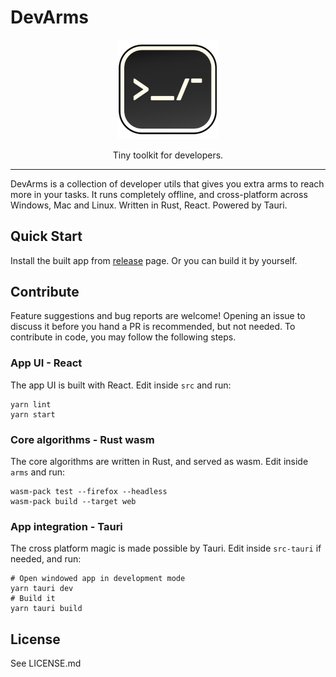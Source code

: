 # DevArms

<p align="center">
  <img width="160" src="docs/assets/DevArmsIcon.svg">
</p>
<p align="center">
Tiny toolkit for developers.
</p>

---

DevArms is a collection of developer utils that gives you extra arms to reach more in your tasks.
It runs completely offline, and cross-platform across Windows, Mac and Linux.
Written in Rust, React. Powered by Tauri.

## Quick Start

Install the built app from [release](https://github.com/qqhann/DevArms/releases) page.
Or you can build it by yourself.

## Contribute

Feature suggestions and bug reports are welcome!
Opening an issue to discuss it before you hand a PR is recommended, but not needed.
To contribute in code, you may follow the following steps.

### App UI - React

The app UI is built with React.
Edit inside `src` and run:

```terminal
yarn lint
yarn start
```

### Core algorithms - Rust wasm

The core algorithms are written in Rust, and served as wasm.
Edit inside `arms` and run:

```terminal
wasm-pack test --firefox --headless
wasm-pack build --target web
```

### App integration - Tauri

The cross platform magic is made possible by Tauri.
Edit inside `src-tauri` if needed, and run:

```terminal
# Open windowed app in development mode
yarn tauri dev
# Build it
yarn tauri build
```

## License

See LICENSE.md
